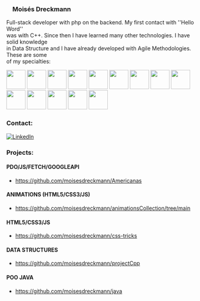 ### <img src="https://icongr.am/simple/bbciplayer.svg?size=128&color=ffffff&colored=false" width="12px" heigh="12px"/> Moisés Dreckmann

Full-stack developer with php on the backend. My first contact with ''Hello Word''  
was with C++. Since then I have learned many other technologies. I have solid knowledge  
in Data Structure and I have already developed with Agile Methodologies. These are some  
of my specialties:

<div>
<img src="https://cdn.jsdelivr.net/gh/devicons/devicon/icons/c/c-original.svg" width="50px" height="50px"/>
<img src="https://cdn.jsdelivr.net/gh/devicons/devicon/icons/html5/html5-original-wordmark.svg" width="50px" height="50px"/>
<img src="https://cdn.jsdelivr.net/gh/devicons/devicon/icons/css3/css3-original-wordmark.svg" width="50px" height="50px"/>
<img src="https://devicon-website.vercel.app/api/bootstrap/original.svg" width="50px" height="50px"/>
<img src="https://cdn.jsdelivr.net/gh/devicons/devicon/icons/javascript/javascript-original.svg" width="50px" height="50px"/>
<img src="https://cdn.jsdelivr.net/gh/devicons/devicon/icons/php/php-original.svg" width="50px" height="50px"/>
<img src="https://cdn.jsdelivr.net/gh/devicons/devicon/icons/mysql/mysql-original.svg" width="50px" height="50px"/>
<img src="https://cdn.jsdelivr.net/gh/devicons/devicon/icons/postgresql/postgresql-original.svg" width="50px" height="50px"/>
<img src="https://cdn.jsdelivr.net/gh/devicons/devicon/icons/git/git-original.svg" width="50px" height="50px"/>
<img src="https://cdn.jsdelivr.net/gh/devicons/devicon/icons/github/github-original.svg" width="50px" height="50px"/>
<img src="https://devicon-website.vercel.app/api/android/original.svg" width="50px" height="50px">
<img src="https://devicon-website.vercel.app/api/kotlin/original.svg" width="50px" height="50px"/>
<img src="https://cdn.jsdelivr.net/gh/devicons/devicon/icons/photoshop/photoshop-plain.svg" width="50px" height="50px"/>
<img src="https://cdn.jsdelivr.net/gh/devicons/devicon/icons/java/java-original-wordmark.svg" width="50px" height="50px" />  
</div>


### Contact:
[![LinkedIn](https://img.shields.io/badge/LinkedIn-000?style=for-the-badge&logo=linkedin&logoColor=0E76A8)](https://www.linkedin.com/in/mois%C3%A9s-dreckmann-245756219/)



### Projects:

#### PDO/JS/FETCH/GOOGLEAPI
* https://github.com/moisesdreckmann/Americanas

#### ANIMATIONS (HTML5/CSS3/JS)
* https://github.com/moisesdreckmann/animationsCollection/tree/main

#### HTML5/CSS3/JS
* https://github.com/moisesdreckmann/css-tricks

#### DATA STRUCTURES 
* https://github.com/moisesdreckmann/projectCpp

#### POO JAVA 
* https://github.com/moisesdreckmann/java

